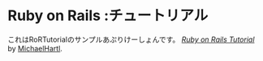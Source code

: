 # Ruby on Rails :チュートリアル
これはRoRTutorialのサンプルあぷりけーしょんです。
[*Ruby on Rails Tutorial*](http://railstutorial.jp) by [MichaelHartl](http://michaelhartl.com).